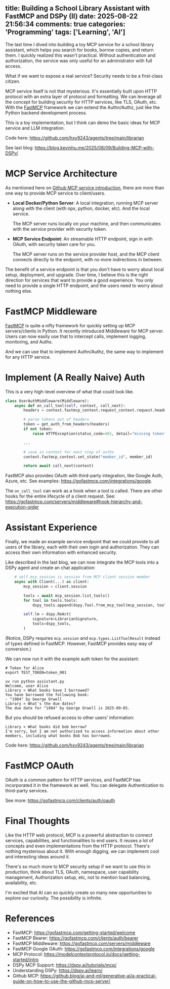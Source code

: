 title: Building a School Library Assistant with FastMCP and DSPy (II)
date: 2025-08-22 21:56:34
comments: true
categories: 'Programming'
tags: ['Learning', 'AI']
---


The last time I dived into building a toy MCP service for a school library
assistant, which helps you search for books, borrow copies, and return them.
I quickly realized this wasn't practical. Without authentication and authorization, the service was only useful for an administrator with full access.

What if we want to expose a real service? Security needs to be a first-class
citizen.

MCP service itself is not that mysterious. It's essentially built upon
HTTP protocol with an extra layer of protocol and formatting. We can
leverage all the concept for building security for HTTP services, like TLS, OAuth, etc.
With the [FastMCP](https://gofastmcp.com/) framework we can extend the Authn/Authz, just
like the Python backend development process.

This is a toy implementation, but I think can demo the basic ideas for MCP service and
LLM integration.

Code here: https://github.com/hxy9243/agents/tree/main/librarian

See last blog: https://blog.kevinhu.me/2025/08/09/Building-MCP-with-DSPy/


<!--more-->

# MCP Service Architecture

As mentioned here on [Github MCP service introduction](https://github.blog/ai-and-ml/generative-ai/a-practical-guide-on-how-to-use-the-github-mcp-server/),
there are more than one way to provide MCP service to client/users.

- **Local Docker/Python Server**: A local integration, running MCP server along with
  the client (with npx, python, docker, etc). And the local service.

  The MCP server runs locally on your machine, and then communicates with the service provider with
  security token.
- **MCP Service Endpoint**: An streamable HTTP endpoint, sign in with OAuth, with security
  taken care for you.

  The MCP server runs on the service provider host, and the MCP client connects directly to
  the endpoint, with no more indirections in between.

The benefit of a service endpoint is that you don't have to worry about local setup, deployment, and upgrade.
Over time, I believe this is the right direction for services that want to provide a good experience.
You only need to provide a single HTTP endpoint, and the users need to worry about nothing else.

# FastMCP Middleware

[FastMCP](https://github.com/jlowin/fastmcp) is quite a nifty framework for quickly
setting up MCP servers/clients in Python.
It recently introduced Middleware for MCP server. Users can now easily use that to
intercept calls, implement logging, monitoring, and Auths.

And we can use that to implement Authn/Authz, the same way to implement for any HTTP service.


# Implement (A Really Naive) Auth


This is a very high-level overview of what that could look like.

```python
class UserAuthMiddleware(Middleware):
    async def on_call_tool(self, context, call_next):
        headers = context.fastmcp_context.request_context.request.headers

        # parse tokens out of headers
        token = get_auth_from_headers(headers)
        if not token:
            raise HTTPException(status_code=401, detail="missing token")

        ...

        # save in context for next step of authz
        context.fastmcp_context.set_state("member_id", member_id)

        return await call_next(context)
```

FastMCP also provides OAuth with third-party integration, like Google Auth, Azure, etc.
See examples: https://gofastmcp.com/integrations/google.

The `on_call_tool` can work as a hook when a tool is called. There are other hooks for
the entire lifecycle of a client request. See: https://gofastmcp.com/servers/middleware#hook-hierarchy-and-execution-order

# Assistant Experience

Finally, we made an example service endpoint that we could provide to all users
of the library, each with their own login and authorization. They can
access their own information with enhanced security.

Like described in the last blog, we can now integrate the MCP tools into
a DSPy agent and create an chat application:

```python
    # self.mcp_session is session from MCP client session member
    async with Client(...) as client:
        mcp_session = client.session

        tools = await mcp_session.list_tools()
        for tool in tools.tools:
            dspy_tools.append(dspy.Tool.from_mcp_tool(mcp_session, tool))

        self.lm = dspy.ReAct(
            signature=LibrarianSignature,
            tools=dspy_tools,
        )
```

(Notice, DSPy requires `mcp.session` and `mcp.types.ListToolResult` instead of types defined in FastMCP.
However, FastMCP provides easy way of conversion.)

We can now run it with the example auth token for the assistant:

```
# Token for Alice
export TEST_TOKEN=token_001

uv run python assistant.py
Welcome, user Alice
Library > What books have I borrowed?
You have borrowed the following book:
- "1984" by George Orwell
Library > What's the due dates?
The due date for "1984" by George Orwell is 2025-09-05.
```

But you should be refused access to other users' information:

```
Library > What books did bob borrow?
I'm sorry, but I am not authorized to access information about other members, including what books Bob has borrowed.
```

Code here: https://github.com/hxy9243/agents/tree/main/librarian


# FastMCP OAuth

OAuth is a common pattern for HTTP services, and FastMCP has incorporated it in the framework
as well. You can delegate Authentication to third-party services.

See more: https://gofastmcp.com/clients/auth/oauth


# Final Thoughts

Like the HTTP web protocol, MCP is a powerful abstraction to connect services, capabilities,
and functionalities to end users. It reuses a lot of concepts and even implementations from the HTTP protocol.
There's nothing mysterious about it. With enough digging, we can
implement cool and interesting ideas around it.

There's so much more to MCP security setup if we want to use this in production, think
about TLS, OAuth, namespace, user capability management, Authorization setup, etc,
not to mention load balancing, availability, etc.

I'm excited that AI can so quickly create so many new opportunities to explore
our curiosity. The possibility is infinite.

# References

- FastMCP: https://gofastmcp.com/getting-started/welcome
- FastMCP Bearer: https://gofastmcp.com/clients/auth/bearer
- FastMCP Middleware: https://gofastmcp.com/servers/middleware
- FastMCP Google OAuth: https://gofastmcp.com/integrations/google
- MCP Protocol: https://modelcontextprotocol.io/docs/getting-started/intro
- DSPy MCP Support: https://dspy.ai/tutorials/mcp/
- Understanding DSPy: https://dspy.ai/learn/
- Github MCP: https://github.blog/ai-and-ml/generative-ai/a-practical-guide-on-how-to-use-the-github-mcp-server/